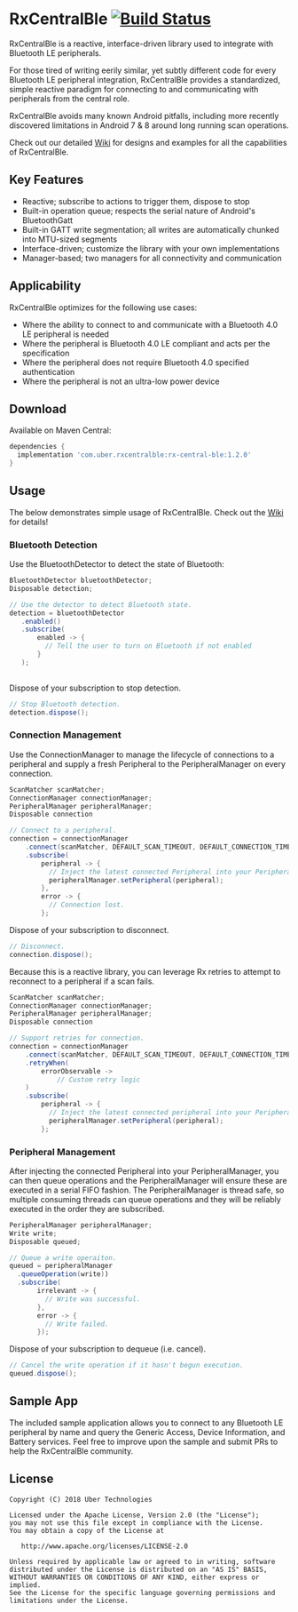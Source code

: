 # RxCentralBle [![Build Status](https://travis-ci.com/uber/RxCentralBle.svg?branch=master)](https://travis-ci.org/uber/RxCentralBle)

RxCentralBle is a reactive, interface-driven library used to integrate with Bluetooth LE peripherals.   

For those tired of writing eerily similar, yet subtly different code for every Bluetooth LE peripheral integration, RxCentralBle provides a standardized, simple reactive paradigm for connecting to and communicating with peripherals from the central role.

RxCentralBle avoids many known Android pitfalls, including more recently discovered limitations in Android 7 & 8 around long running scan operations.

Check out our detailed [Wiki](https://github.com/uber/RxCentralBle/wiki) for designs and examples for all the capabilities of RxCentralBle.

## Key Features

  - Reactive; subscribe to actions to trigger them, dispose to stop
  - Built-in operation queue; respects the serial nature of Android's BluetoothGatt
  - Built-in GATT write segmentation; all writes are automatically chunked into MTU-sized segments
  - Interface-driven; customize the library with your own implementations
  - Manager-based; two managers for all connectivity and communication

## Applicability

RxCentralBle optimizes for the following use cases:

  - Where the ability to connect to and communicate with a Bluetooth 4.0 LE peripheral is needed
  - Where the peripheral is Bluetooth 4.0 LE compliant and acts per the specification
  - Where the peripheral does not require Bluetooth 4.0 specified authentication
  - Where the peripheral is not an ultra-low power device

## Download

Available on Maven Central:

```gradle
dependencies {
  implementation 'com.uber.rxcentralble:rx-central-ble:1.2.0'
}
```

## Usage

The below demonstrates simple usage of RxCentralBle.  Check out the [Wiki](https://github.com/uber/RxCentralBle/wiki) for details!

### Bluetooth Detection

Use the BluetoothDetector to detect the state of Bluetooth:

```java
BluetoothDetector bluetoothDetector;
Disposable detection;

// Use the detector to detect Bluetooth state.
detection = bluetoothDetector
   .enabled()
   .subscribe(
       enabled -> {
         // Tell the user to turn on Bluetooth if not enabled
       }
   );
   
```

Dispose of your subscription to stop detection.  

```java
// Stop Bluetooth detection.
detection.dispose();
```

### Connection Management

Use the ConnectionManager to manage the lifecycle of connections to a peripheral and supply a fresh Peripheral to the PeripheralManager on every connection.

```java
ScanMatcher scanMatcher;
ConnectionManager connectionManager;
PeripheralManager peripheralManager;
Disposable connection

// Connect to a peripheral.  
connection = connectionManager
    .connect(scanMatcher, DEFAULT_SCAN_TIMEOUT, DEFAULT_CONNECTION_TIMEOUT)
    .subscribe(
        peripheral -> {
          // Inject the latest connected Peripheral into your PeripheralManager.
          peripheralManager.setPeripheral(peripheral);
        },
        error -> {
          // Connection lost.
        };
```

Dispose of your subscription to disconnect.  

```java
// Disconnect.
connection.dispose();
```

Because this is a reactive library, you can leverage Rx retries to attempt to reconnect to a peripheral if a scan fails.

```java
ScanMatcher scanMatcher;
ConnectionManager connectionManager;
PeripheralManager peripheralManager;
Disposable connection

// Support retries for connection. 
connection = connectionManager
    .connect(scanMatcher, DEFAULT_SCAN_TIMEOUT, DEFAULT_CONNECTION_TIMEOUT)
    .retryWhen(
        errorObservable -> 
            // Custom retry logic
    )
    .subscribe(
        peripheral -> {
          // Inject the latest connected peripheral into your PeripheralManager.
          peripheralManager.setPeripheral(peripheral);
        };
```

### Peripheral Management

After injecting the connected Peripheral into your PeripheralManager, you can then queue operations and the PeripheralManager will ensure these are executed in a serial FIFO fashion.  The PeripheralManager is thread safe, so multiple consuming threads can queue operations and they will be reliably executed in the order they are subscribed.

```java 
PeripheralManager peripheralManager;
Write write;
Disposable queued;

// Queue a write operaiton.
queued = peripheralManager
  .queueOperation(write))
  .subscribe(
       irrelevant -> {
         // Write was successful.
       },
       error -> {
         // Write failed.
       });
```

Dispose of your subscription to dequeue (i.e. cancel).  

```java       
// Cancel the write operation if it hasn't begun execution.
queued.dispose();
```

## Sample App

The included sample application allows you to connect to any Bluetooth LE peripheral by name and query the Generic Access, Device Information, and Battery services.  Feel free to improve upon the sample and submit PRs to help the RxCentralBle community.

## License

    Copyright (C) 2018 Uber Technologies

    Licensed under the Apache License, Version 2.0 (the "License");
    you may not use this file except in compliance with the License.
    You may obtain a copy of the License at

       http://www.apache.org/licenses/LICENSE-2.0

    Unless required by applicable law or agreed to in writing, software
    distributed under the License is distributed on an "AS IS" BASIS,
    WITHOUT WARRANTIES OR CONDITIONS OF ANY KIND, either express or implied.
    See the License for the specific language governing permissions and
    limitations under the License.

